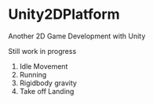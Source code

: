 # Unity2DPlatform
Another 2D Game Development with Unity

Still work in progress
1. Idle Movement
2. Running
3. Rigidbody gravity
4. Take off Landing


